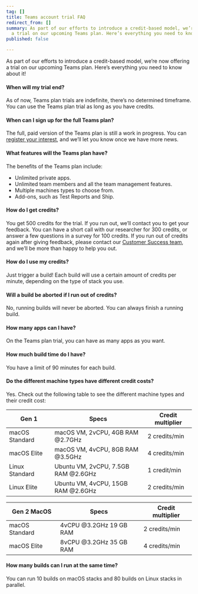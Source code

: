 ```yaml
---
tag: []
title: Teams account trial FAQ
redirect_from: []
summary: As part of our efforts to introduce a credit-based model, we’re now offering
  a trial on our upcoming Teams plan. Here’s everything you need to know about it!
published: false

---
```

As part of our efforts to introduce a credit-based model, we’re now offering a trial on our upcoming Teams plan. Here’s everything you need to know about it!

#### When will my trial end?

As of now, Teams plan trials are indefinite, there’s no determined timeframe. You can use the Teams plan trial as long as you have credits.

#### When can I sign up for the full Teams plan?

The full, paid version of the Teams plan is still a work in progress. You can [register your interest](https://survey.alchemer.eu/s3/90327895/Teams-plan-demand-survey "https://survey.alchemer.eu/s3/90327895/Teams-plan-demand-survey"), and we’ll let you know once we have more news.

#### What features will the Teams plan have?

The benefits of the Teams plan include:

* Unlimited private apps.
* Unlimited team members and all the team management features.
* Multiple machines types to choose from.
* Add-ons, such as Test Reports and Ship.

#### How do I get credits?

You get 500 credits for the trial. If you run out, we’ll contact you to get your feedback. You can have a short call with our researcher for 300 credits, or answer a few questions in a survey for 100 credits. If you run out of credits again after giving feedback, please contact our [Customer Success team](https://support.bitrise.io/requests/new "https://support.bitrise.io/requests/new"), and we’ll be more than happy to help you out.

#### How do I use my credits?

Just trigger a build! Each build will use a certain amount of credits per minute, depending on the type of stack you use.

#### Will a build be aborted if I run out of credits?

No, running builds will never be aborted. You can always finish a running build.

#### How many apps can I have?

On the Teams plan trial, you can have as many apps as you want.

#### How much build time do I have?

You have a limit of 90 minutes for each build.

#### Do the different machine types have different credit costs?

Yes. Check out the following table to see the different machine types and their credit cost:

| Gen 1 | Specs | Credit multiplier |
| --- | --- | --- |
| macOS Standard | macOS VM, 2vCPU, 4GB RAM @2.7GHz | 2 credits/min |
| macOS Elite | macOS VM, 4vCPU, 8GB RAM @3.5GHz | 4 credits/min |
| Linux Standard | Ubuntu VM, 2vCPU, 7.5GB RAM @2.6GHz | 1 credit/min |
| Linux Elite | Ubuntu VM, 4vCPU, 15GB RAM @2.6GHz | 2 credits/min |

| Gen 2 MacOS | Specs | Credit multiplier |
| --- | --- | --- |
| macOS Standard | 4vCPU @3.2GHz 19 GB RAM | 2 credits/min |
| macOS Elite | 8vCPU @3.2GHz 35 GB RAM | 4 credits/min |

#### How many builds can I run at the same time?

You can run 10 builds on macOS stacks and 80 builds on Linux stacks in parallel.